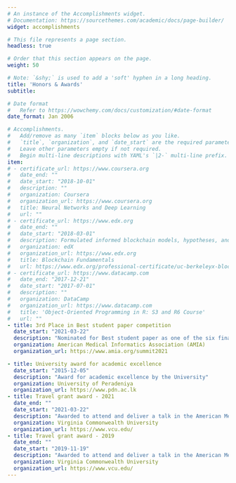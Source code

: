 ```yaml
---
# An instance of the Accomplishments widget.
# Documentation: https://sourcethemes.com/academic/docs/page-builder/
widget: accomplishments

# This file represents a page section.
headless: true

# Order that this section appears on the page.
weight: 50

# Note: `&shy;` is used to add a 'soft' hyphen in a long heading.
title: 'Honors & Awards'
subtitle:

# Date format
#   Refer to https://wowchemy.com/docs/customization/#date-format
date_format: Jan 2006

# Accomplishments.
#   Add/remove as many `item` blocks below as you like.
#   `title`, `organization`, and `date_start` are the required parameters.
#   Leave other parameters empty if not required.
#   Begin multi-line descriptions with YAML's `|2-` multi-line prefix.
item:
# - certificate_url: https://www.coursera.org
#   date_end: ""
#   date_start: "2018-10-01"
#   description: ""
#   organization: Coursera
#   organization_url: https://www.coursera.org
#   title: Neural Networks and Deep Learning
#   url: ""
# - certificate_url: https://www.edx.org
#   date_end: ""
#   date_start: "2018-03-01"
#   description: Formulated informed blockchain models, hypotheses, and use cases.
#   organization: edX
#   organization_url: https://www.edx.org
#   title: Blockchain Fundamentals
#   url: https://www.edx.org/professional-certificate/uc-berkeleyx-blockchain-fundamentals
# - certificate_url: https://www.datacamp.com
#   date_end: "2017-12-21"
#   date_start: "2017-07-01"
#   description: ""
#   organization: DataCamp
#   organization_url: https://www.datacamp.com
#   title: 'Object-Oriented Programming in R: S3 and R6 Course'
#   url: ""
- title: 3rd Place in Best student paper competition
  date_start: "2021-03-22"
  description: "Nominated for Best student paper as one of the six finalists. Ranked 3rd in the competition."
  organization: American Medical Informatics Association (AMIA)
  organization_url: https://www.amia.org/summit2021

- title: University award for academic excellence
  date_start: "2015-12-05"
  description: "Award for academic excellence by the University"
  organization: University of Peradeniya
  organization_url: https://www.pdn.ac.lk
- title: Travel grant award - 2021
  date_end: ""
  date_start: "2021-03-22"
  description: "Awarded to attend and deliver a talk in the American Medical Informatics Association (AMIA)-2021 Virtual Informatics Summit"
  organization: Virginia Commonwealth University
  organization_url: https://www.vcu.edu/
- title: Travel grant award - 2019
  date_end: ""
  date_start: "2019-11-19"
  description: "Awarded to attend and deliver a talk in the American Medical Informatics Association (AMIA)-2019 Annual Symposium"
  organization: Virginia Commonwealth University
  organization_url: https://www.vcu.edu/
---
```

